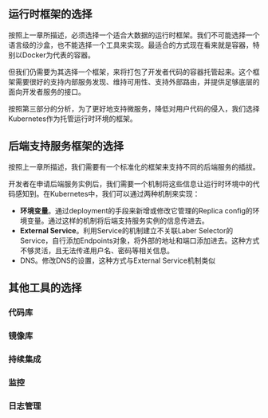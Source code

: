 ## 运行时框架的选择

按照上一章所描述，必须选择一个适合大数据的运行时框架。我们不可能选择一个语言级的沙盒，也不能选择一个工具来实现。最适合的方式现在看来就是容器，特别以Docker为代表的容器。

但我们仍需要为其选择一个框架，来将打包了开发者代码的容器托管起来。这个框架需要很好的支持内部服务发现、维持可用性、支持外部路由，并提供足够底层的面向开发者服务的接口。

按照第三部分的分析，为了更好地支持微服务，降低对用户代码的侵入，我们选择Kubernetes作为托管运行时环境的框架。

## 后端支持服务框架的选择

按照上一章所描述，我们需要有一个标准化的框架来支持不同的后端服务的插拔。

开发者在申请后端服务实例后，我们需要一个机制将这些信息让运行时环境中的代码感知到。在Kubernetes中，我们可以通过两种机制来实现：

* **环境变量**。通过deployment的手段来新增或修改它管理的Replica config的环境变量。通过这样的机制将后端支持服务实例的信息传进去。
* **External Service**。利用Service的机制建立不关联Laber Selector的Service，自行添加Endpoints对象，将外部的地址和端口添加进去。这种方式不够灵活，且无法传递用户名、密码等相关信息。
* DNS。修改DNS的设置，这种方式与External Service机制类似

## 其他工具的选择

### 代码库

### 镜像库

### 持续集成

### 监控

### 日志管理

